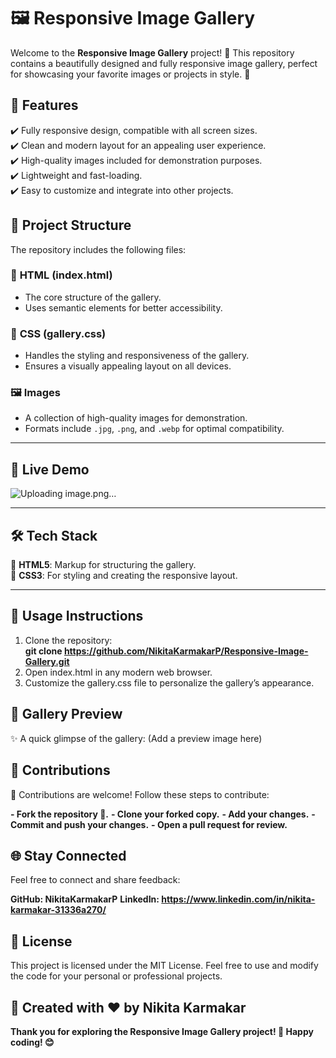 # 🖼️ Responsive Image Gallery  

Welcome to the **Responsive Image Gallery** project! 🌟 This repository contains a beautifully designed and fully responsive image gallery, perfect for showcasing your favorite images or projects in style. 📸  

## 🌟 **Features**  

✔️ Fully responsive design, compatible with all screen sizes.  
✔️ Clean and modern layout for an appealing user experience.  
✔️ High-quality images included for demonstration purposes.  
✔️ Lightweight and fast-loading.  
✔️ Easy to customize and integrate into other projects.  

## 📂 **Project Structure**  

The repository includes the following files:  

### 📄 **HTML (index.html)**  
- The core structure of the gallery.  
- Uses semantic elements for better accessibility.  

### 🎨 **CSS (gallery.css)**  
- Handles the styling and responsiveness of the gallery.  
- Ensures a visually appealing layout on all devices.  

### 🖼️ **Images**  
- A collection of high-quality images for demonstration.  
- Formats include `.jpg`, `.png`, and `.webp` for optimal compatibility.  

---

## 🚀 **Live Demo**  

![Uploading image.png…]()

---

## 🛠️ **Tech Stack**  

🔹 **HTML5**: Markup for structuring the gallery.  
🔹 **CSS3**: For styling and creating the responsive layout.  

---

## 🎯 **Usage Instructions**  

1. Clone the repository:  
   **git clone https://github.com/NikitaKarmakarP/Responsive-Image-Gallery.git**
2. Open index.html in any modern web browser.
3. Customize the gallery.css file to personalize the gallery’s appearance.

## 📸 Gallery Preview
✨ A quick glimpse of the gallery:
(Add a preview image here)

## 🤝 Contributions
🎉 Contributions are welcome! Follow these steps to contribute:

**- Fork the repository 🍴.**
**- Clone your forked copy.**
**- Add your changes.**
**- Commit and push your changes.**
**- Open a pull request for review.**

## 🌐 Stay Connected
Feel free to connect and share feedback:

**GitHub: NikitaKarmakarP**
**LinkedIn: https://www.linkedin.com/in/nikita-karmakar-31336a270/**

## 📄 License
This project is licensed under the MIT License. Feel free to use and modify the code for your personal or professional projects.

## 🌟 Created with ❤️ by Nikita Karmakar

**Thank you for exploring the Responsive Image Gallery project! 🌟 Happy coding! 😊**



